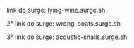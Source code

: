 link do surge: lying-wine.surge.sh 

2° link do surge: wrong-boats.surge.sh

3° link do surge: acoustic-snails.surge.sh